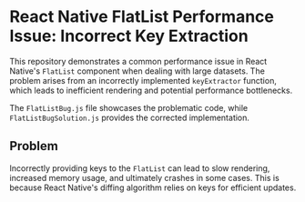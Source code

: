 # React Native FlatList Performance Issue: Incorrect Key Extraction

This repository demonstrates a common performance issue in React Native's `FlatList` component when dealing with large datasets.  The problem arises from an incorrectly implemented `keyExtractor` function, which leads to inefficient rendering and potential performance bottlenecks.

The `FlatListBug.js` file showcases the problematic code, while `FlatListBugSolution.js` provides the corrected implementation.

## Problem
Incorrectly providing keys to the `FlatList` can lead to slow rendering, increased memory usage, and ultimately crashes in some cases. This is because React Native's diffing algorithm relies on keys for efficient updates.